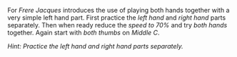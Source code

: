 For *Frere Jacques* introduces the use of playing both hands together with a very simple left hand part.
First practice the *left hand* and *right hand* parts separately.
Then when ready reduce the *speed to 70%* and try *both hands* together.
Again start with *both thumbs* on *Middle C*.


*Hint:* _Practice the *left hand* and *right hand* parts separately._
